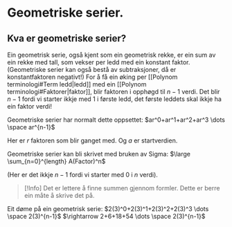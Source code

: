 # Geometriske serier.

## Kva er geometriske serier?

Ein geometrisk serie, også kjent som ein geometrisk rekke, er ein sum av ein rekke med tall, som vekser per ledd med ein konstant faktor. (Geometriske serier kan også bestå av subtraksjoner, då er konstantfaktoren negativt!) For å få ein øking per [[Polynom terminologi#Term ledd|ledd]] med ein [[Polynom terminologi#Faktorer|faktor]], blir faktoren i opphøgd til $n-1$ verdi. Det blir $n-1$ fordi vi starter ikkje med 1 i første ledd, det første leddets skal ikkje ha ein faktor verdi!  

Geometriske serier har normalt dette oppsettet:
$ar^0+ar^1+ar^2+ar^3 \dots \space ar^{n-1}$ 


Her er $r$ faktoren som blir ganget med.
Og $a$ er startverdien. 

Geometriske serier kan bli skrivet med bruken av Sigma:
$\large \sum_{n=0}^{length} A(Factor)^n$

(Her er det ikkje $n-1$ fordi vi starter med $0$ i $n$ verdi).



> [!Info]
 Det er lettere å finne summen gjennom formler. Dette er berre ein måte å skrive det på.


Eit døme på ein geometrisk serie:
$2(3)^0+2(3)^1+2(3)^2+2(3)^3 \dots \space 2(3)^{n-1}$
$\rightarrow 2+6+18+54 \dots \space 2(3)^{n-1}$

